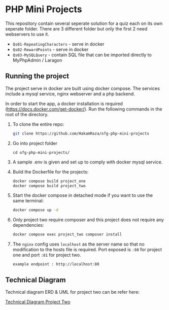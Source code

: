 # PHP Mini Projects

This repository contain several seperate solution for a quiz each on its own seperate folder.
There are 3 different folder but only the first 2 need webservers to use it.

- `Qs01-RepeatingCharacters` - serve in docker
- `Qs02-RewardPoints` - serve in docker
- `Qs03-MySQLQuery` - contain SQL file that can be imported directly to MyPhpAdmin / Laragon

## Running the project

The project serve in docker are built using docker compose. The services include a mysql service, nginx webserver and a php backend.

In order to start the app, a docker installation is required (https://docs.docker.com/get-docker/). Run the following commands in the root of the directory.

1. To clone the entire repo:

   ```bash
   git clone https://github.com/HakamRaza/ofg-php-mini-projects

   ```

2. Go into project folder

   ```
   cd ofg-php-mini-projects/
   ```

3. A sample .env is given and set up to comply with docker mysql service.

4. Build the Dockerfile for the projects:
   ``` bash
   docker compose build project_one
   docker compose build project_two
   ```

5. Start the docker compose in detached mode if you want to use the same terminal:

   ```bash
   docker compose up -d
   ```

6. Only project two require composer and this project does not require any dependencies:

   ```bash
   docker compose exec project_two composer install
   ```

7. The `nginx` config uses `localhost` as the server name so that no modification to the hosts file is required.
   Port exposed is `:80` for project one and port `:81` for project two.
   ```
   example endpoint : http://localhost:80
   ```

## Technical Diagram

Technical diagram ERD & UML for project two can be refer here:

[Technical Diagram Project Two](https://drive.google.com/file/d/10_ZHEzq-1f3q4DZ4I_ybKcj7vbdn92mc/view)
